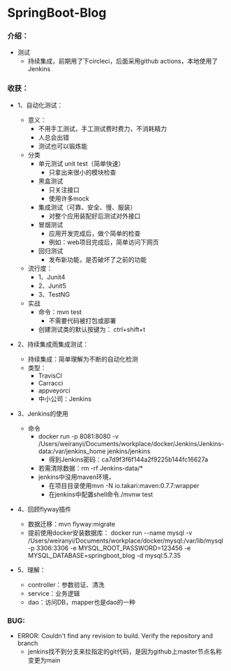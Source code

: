 # SpringBoot-Blog

### 介绍：

- 测试
    - 持续集成，前期用了下circleci，后面采用github actions，本地使用了Jenkins

### 收获：

- 1、自动化测试：
    - 意义：
        - 不用手工测试，手工测试费时费力，不消耗精力
        - 人总会出错
        - 测试也可以锻炼能
    - 分类
        - 单元测试 unit test（简单快速）
            - 只拿出来很小的模块检查
        - 黑盒测试
            - 只关注接口
            - 使用许多mock
        - 集成测试（可靠、安全、慢、服装）
            - 对整个应用装配好后测试对外接口
        - 冒烟测试
            - 应用开发完成后，做个简单的检查
            - 例如：web项目完成后，简单访问下网页
        - 回归测试
            - 发布新功能，是否破坏了之前的功能
    - 流行度：
        - 1、Junit4
        - 2、Junit5
        - 3、TestNG
    - 实战
        - 命令：mvn test
            - 不需要代码被打包或部署
        - 创建测试类的默认按键为： ctrl+shift+t
- 2、持续集成雨集成测试：
    - 持续集成：简单理解为不断的自动化检测
    - 类型：
        - TravisCI
        - Carracci
        - appveyorci
        - 中小公司：Jenkins
- 3、Jenkins的使用
    - 命令
        - docker run -p 8081:8080 -v /Users/weiranyi/Documents/workplace/docker/Jenkins/Jenkins-data:/var/jenkins_home
          jenkins/jenkins
            - 得到Jenkins密码：ca7d9f3f6f144a2f9225b144fc16627a
        - 若需清除数据：rm -rf Jenkins-data/*
        - jenkins中没用maven环境，
            - 在项目目录使用mvn -N io.takari:maven:0.7.7:wrapper
            - 在jenkins中配置shell命令./mvnw test
- 4、回顾flyway插件
    - 数据迁移：mvn flyway:migrate
    - 提前使用docker安装数据库： docker run --name mysql -v /Users/weiranyi/Documents/workplace/docker/mysql:/var/lib/mysql -p
      3306:3306 -e MYSQL_ROOT_PASSWORD=123456 -e MYSQL_DATABASE=springboot_blog -d mysql:5.7.35

- 5、理解：
  - controller：参数验证、清洗
  - service：业务逻辑
  - dao：访问DB，mapper也是dao的一种
### BUG:

- ERROR: Couldn't find any revision to build. Verify the repository and branch
    - jenkins找不到分支来拉指定的git代码，是因为github上master节点名称变更为main
    